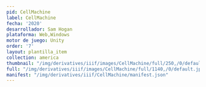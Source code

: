 ```yaml
---
pid: CellMachine
label: CellMachine
fecha: '2020'
desarrollador: Sam Hogan
plataforma: Web,Windows
motor de juego: Unity
order: '7'
layout: plantilla_item
collection: america
thumbnail: "/img/derivatives/iiif/images/CellMachine/full/250,/0/default.jpg"
full: "/img/derivatives/iiif/images/CellMachine/full/1140,/0/default.jpg"
manifest: "/img/derivatives/iiif/CellMachine/manifest.json"
---
```

